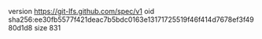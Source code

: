 version https://git-lfs.github.com/spec/v1
oid sha256:ee30fb5577f421deac7b5bdc0163e13171725519f46f414d7678ef3f4980d1d8
size 831
